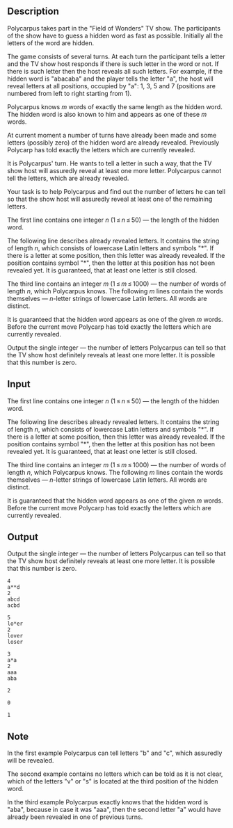 ## Description

<div><p>Polycarpus takes part in the "Field of Wonders" TV show. The participants of the show have to guess a hidden word as fast as possible. Initially all the letters of the word are hidden.</p><p>The game consists of several turns. At each turn the participant tells a letter and the TV show host responds if there is such letter in the word or not. If there is such letter then the host reveals <span class="tex-font-style-bf">all</span> such letters. For example, if the hidden word is "<span class="tex-font-style-tt">abacaba</span>" and the player tells the letter "<span class="tex-font-style-tt">a</span>", the host will reveal letters at all positions, occupied by "<span class="tex-font-style-tt">a</span>": <span class="tex-span">1</span>, <span class="tex-span">3</span>, <span class="tex-span">5</span> and <span class="tex-span">7</span> (positions are numbered from left to right starting from 1).</p><p>Polycarpus knows <span class="tex-span"><i>m</i></span> words of exactly the same length as the hidden word. The hidden word is also known to him and appears as one of these <span class="tex-span"><i>m</i></span> words.</p><p>At current moment a number of turns have already been made and some letters (possibly zero) of the hidden word are already revealed. Previously Polycarp has told exactly the letters which are currently revealed.</p><p>It is Polycarpus' turn. He wants to tell a letter in such a way, that the TV show host will assuredly reveal at least one more letter. Polycarpus cannot tell the letters, which are already revealed.</p><p>Your task is to help Polycarpus and find out the number of letters he can tell so that the show host will assuredly reveal at least one of the remaining letters.</p></div><div class="input-specification"><p>The first line contains one integer <span class="tex-span"><i>n</i></span> (<span class="tex-span">1 ≤ <i>n</i> ≤ 50</span>) — the length of the hidden word.</p><p>The following line describes already revealed letters. It contains the string of length <span class="tex-span"><i>n</i></span>, which consists of lowercase Latin letters and symbols "<span class="tex-font-style-tt">*</span>". If there is a letter at some position, then this letter was already revealed. If the position contains symbol "<span class="tex-font-style-tt">*</span>", then the letter at this position has not been revealed yet. It is guaranteed, that at least one letter is still closed.</p><p>The third line contains an integer <span class="tex-span"><i>m</i></span> (<span class="tex-span">1 ≤ <i>m</i> ≤ 1000</span>) — the number of words of length <span class="tex-span"><i>n</i></span>, which Polycarpus knows. The following <span class="tex-span"><i>m</i></span> lines contain the words themselves — <span class="tex-span"><i>n</i></span>-letter strings of lowercase Latin letters. All words are distinct.</p><p>It is guaranteed that the hidden word appears as one of the given <span class="tex-span"><i>m</i></span> words. Before the current move Polycarp has told exactly the letters which are currently revealed.</p></div><div class="output-specification"><p>Output the single integer — the number of letters Polycarpus can tell so that the TV show host definitely reveals at least one more letter. It is possible that this number is zero.</p></div>

## Input

<p>The first line contains one integer <span class="tex-span"><i>n</i></span> (<span class="tex-span">1 ≤ <i>n</i> ≤ 50</span>) — the length of the hidden word.</p><p>The following line describes already revealed letters. It contains the string of length <span class="tex-span"><i>n</i></span>, which consists of lowercase Latin letters and symbols "<span class="tex-font-style-tt">*</span>". If there is a letter at some position, then this letter was already revealed. If the position contains symbol "<span class="tex-font-style-tt">*</span>", then the letter at this position has not been revealed yet. It is guaranteed, that at least one letter is still closed.</p><p>The third line contains an integer <span class="tex-span"><i>m</i></span> (<span class="tex-span">1 ≤ <i>m</i> ≤ 1000</span>) — the number of words of length <span class="tex-span"><i>n</i></span>, which Polycarpus knows. The following <span class="tex-span"><i>m</i></span> lines contain the words themselves — <span class="tex-span"><i>n</i></span>-letter strings of lowercase Latin letters. All words are distinct.</p><p>It is guaranteed that the hidden word appears as one of the given <span class="tex-span"><i>m</i></span> words. Before the current move Polycarp has told exactly the letters which are currently revealed.</p>

## Output

<p>Output the single integer — the number of letters Polycarpus can tell so that the TV show host definitely reveals at least one more letter. It is possible that this number is zero.</p>





```input1
4
a**d
2
abcd
acbd

```




```input2
5
lo*er
2
lover
loser

```




```input3
3
a*a
2
aaa
aba

```




```output1
2

```




```output2
0

```




```output3
1

```



## Note

<p>In the first example Polycarpus can tell letters "<span class="tex-font-style-tt">b</span>" and "<span class="tex-font-style-tt">c</span>", which assuredly will be revealed.</p><p>The second example contains no letters which can be told as it is not clear, which of the letters "<span class="tex-font-style-tt">v</span>" or "<span class="tex-font-style-tt">s</span>" is located at the third position of the hidden word.</p><p>In the third example Polycarpus exactly knows that the hidden word is "<span class="tex-font-style-tt">aba</span>", because in case it was "<span class="tex-font-style-tt">aaa</span>", then the second letter "<span class="tex-font-style-tt">a</span>" would have already been revealed in one of previous turns.</p>
